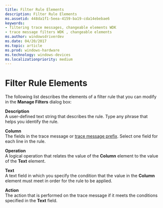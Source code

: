 ```yaml
---
title: Filter Rule Elements
description: Filter Rule Elements
ms.assetid: 448da1f1-5eea-4159-ba19-cda14ebebae6
keywords:
- filtering trace messages, changeable elements WDK
- trace message filters WDK , changeable elements
ms.author: windowsdriverdev
ms.date: 04/20/2017
ms.topic: article
ms.prod: windows-hardware
ms.technology: windows-devices
ms.localizationpriority: medium
---
```


# Filter Rule Elements


The following list describes the elements of a filter rule that you can modify in the **Manage Filters** dialog box:

<span id="Description"></span><span id="description"></span><span id="DESCRIPTION"></span>**Description**  
A user-defined text string that describes the rule. Type any phrase that helps you identify the rule.

<span id="Column"></span><span id="column"></span><span id="COLUMN"></span>**Column**  
The fields in the trace message or [trace message prefix](trace-message-prefix.md). Select one field for each line in the rule.

<span id="Operation"></span><span id="operation"></span><span id="OPERATION"></span>**Operation**  
A logical operation that relates the value of the **Column** element to the value of the **Text** element.

<span id="Text"></span><span id="text"></span><span id="TEXT"></span>**Text**  
A text field in which you specify the condition that the value in the **Column** element must meet in order for the rule to be applied.

<span id="Action"></span><span id="action"></span><span id="ACTION"></span>**Action**  
The action that is performed on the trace message if it meets the conditions specified in the **Text** field.

 

 





